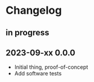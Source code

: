 # Changelog


## in progress


## 2023-09-xx 0.0.0
- Initial thing, proof-of-concept
- Add software tests
